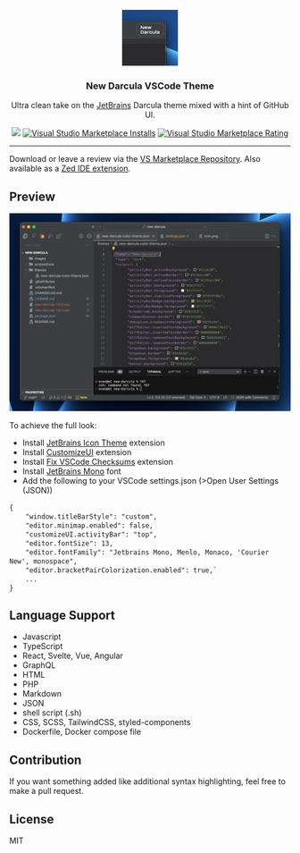 <p align="center">
    <img src="./images/icon.png" width="100" alt="Logo"/>
    <h3 align="center">New Darcula VSCode Theme</h3>
    <p align="center">
	Ultra clean take on the <a href="https://www.jetbrains.com/">JetBrains</a> Darcula theme mixed with a hint of GitHub UI.
        <br/>
        <p align="center">
		<a href="https://github.com/e-simpson/new-darcula"><img src="https://img.shields.io/github/stars/e-simpson/new-darcula"></a>
		<a href="https://marketplace.visualstudio.com/items?itemName=e-simpson.new-darcula"><img alt="Visual Studio Marketplace Installs" src="https://img.shields.io/visual-studio-marketplace/i/e-simpson.new-darcula"></a>
		<a href="https://marketplace.visualstudio.com/items?itemName=e-simpson.new-darcula"><img alt="Visual Studio Marketplace Rating" src="https://img.shields.io/visual-studio-marketplace/stars/e-simpson.new-darcula?color=rgb(200%2C%20178%2C%200)"></a>
        </p>
    </p>
</p>
<hr/>

Download or leave a review via the [VS Marketplace Repository](https://marketplace.visualstudio.com/items?itemName=e-simpson.new-darcula). Also available as a [Zed IDE extension](https://github.com/e-simpson/new-darcula-z).

## Preview
![Screenshot](https://raw.githubusercontent.com/e-simpson/new-darcula/main/images/screenshot.png)

To achieve the full look:
- Install [JetBrains Icon Theme](https://marketplace.visualstudio.com/items?itemName=chadalen.vscode-jetbrains-icon-theme) extension
- Install [CustomizeUI](https://marketplace.visualstudio.com/items?itemName=iocave.customize-ui) extension
- Install [Fix VSCode Checksums](https://marketplace.visualstudio.com/items?itemName=lehni.vscode-fix-checksums) extension
- Install [JetBrains Mono](https://www.jetbrains.com/lp/mono) font
- Add the following to your VSCode settings.json (>Open User Settings (JSON))
```
{
    "window.titleBarStyle": "custom",
    "editor.minimap.enabled": false,
    "customizeUI.activityBar": "top",
    "editor.fontSize": 13,
    "editor.fontFamily": "Jetbrains Mono, Menlo, Monaco, 'Courier New', monospace",
    "editor.bracketPairColorization.enabled": true,`
    ...
}
```

## Language Support
- Javascript
- TypeScript
- React, Svelte, Vue, Angular
- GraphQL
- HTML
- PHP
- Markdown
- JSON
- shell script (.sh)
- CSS, SCSS, TailwindCSS, styled-components
- Dockerfile, Docker compose file

## Contribution
If you want something added like additional syntax highlighting, feel free to make a pull request.

## License
MIT

